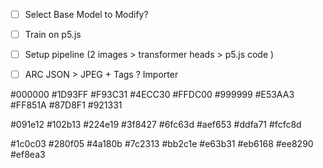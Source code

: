 - [ ] Select Base Model to Modify?
- [ ] Train on p5.js
- [ ] Setup pipeline (2 images > transformer heads > p5.js code )
- [ ] ARC JSON > JPEG + Tags ? Importer


#000000
#1D93FF
#F93C31
#4ECC30
#FFDC00
#999999
#E53AA3
#FF851A
#87D8F1
#921331


#091e12
#102b13
#224e19
#3f8427
#6fc63d
#aef653
#ddfa71
#fcfc8d

#1c0c03
#280f05
#4a180b
#7c2313
#bb2c1e
#e63b31
#eb6168
#ee8290
#ef8ea3

